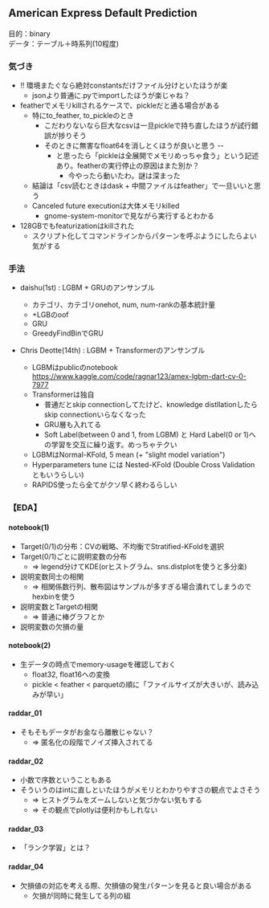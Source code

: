 ## American Express Default Prediction 
目的：binary<br>
データ：テーブル＋時系列(10程度)

### 気づき
* !! 環境またぐなら絶対constantsだけファイル分けといたほうが楽
    * jsonより普通に.pyでimportしたほうが楽じゃね？
* featherでメモリkillされるケースで、pickleだと通る場合がある
    * 特にto_feather, to_pickleのとき
        * こだわりないなら巨大なcsvは一旦pickleで持ち直したほうが試行錯誤が捗りそう
        * そのときに無害なfloat64を消しとくほうが良いと思う --
            * と思ったら「pickleは全展開でメモリめっちゃ食う」という記述あり。featherの実行停止の原因はまた別か？
                * 今やったら動いたわ。謎は深まった
    * 結論は「csv読むときはdask + 中間ファイルはfeather」で一旦いいと思う
    * Canceled future executionは大体メモリkilled
        * gnome-system-monitorで見ながら実行するとわかる
* 128GBでもfeaturizationはkillされた
    * スクリプト化してコマンドラインからパターンを呼ぶようにしたらよい気がする

### 手法
* daishu(1st) : LGBM + GRUのアンサンブル
    * カテゴリ、カテゴリonehot, num, num-rankの基本統計量
    * +LGBのoof
    * GRU
    * GreedyFindBinでGRU

* Chris Deotte(14th) : LGBM + Transformerのアンサンブル
    * LGBMはpublicのnotebook https://www.kaggle.com/code/ragnar123/amex-lgbm-dart-cv-0-7977
    * Transformerは独自
        * 普通だとskip connectionしてたけど、knowledge distllationしたらskip connectionいらなくなった
        * GRU層も入れてる
        * Soft Label(between 0 and 1, from LGBM) と Hard Label(0 or 1)への学習を交互に繰り返す。めっちゃテクい
    * LGBMはNormal-KFold, 5 mean (+ "slight model variation")
    * Hyperparameters tune には Nested-KFold (Double Cross Validationともいうらしい)
    * RAPIDS使ったら全てがクソ早く終わるらしい


### 【EDA】
#### notebook(1)
* Target(0/1)の分布：CVの戦略、不均衡でStratified-KFoldを選択
* Target(0/1)ごとに説明変数の分布 
    * => legend分けてKDE(orヒストグラム、sns.distplotを使うと多分楽)
* 説明変数同士の相関 
    * => 相関係数行列、散布図はサンプルが多すぎる場合潰れてしまうのでhexbinを使う
* 説明変数とTargetの相関
    * => 普通に棒グラフとか
* 説明変数の欠損の量


#### notebook(2)
* 生データの時点でmemory-usageを確認しておく
    * float32, float16への変換
    * pickle < feather < parquetの順に「ファイルサイズが大きいが、読み込みが早い」

#### raddar_01
* そもそもデータがお金なら離散じゃない？
    * => 匿名化の段階でノイズ挿入されてる

#### raddar_02
* 小数で序数ということもある
* そういうのはintに直しといたほうがメモリとわかりやすさの観点でよさそう
    * => ヒストグラムをズームしないと気づかない気もする
    * => その観点でplotlyは便利かもしれない

#### raddar_03
* 「ランク学習」とは？

#### raddar_04
* 欠損値の対応を考える際、欠損値の発生パターンを見ると良い場合がある
    * 欠損が同時に発生してる列の組